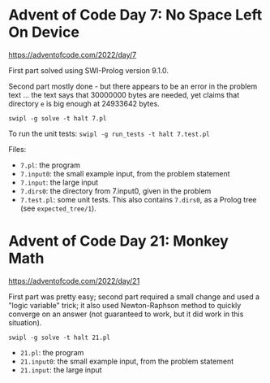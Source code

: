 # Advent of Code Day 7: No Space Left On Device

https://adventofcode.com/2022/day/7

First part solved using SWI-Prolog version 9.1.0.

Second part mostly done - but there appears to be an error in the problem text ...
the text says that 30000000 bytes are needed, yet claims that directory `e`
is big enough at   24933642 bytes.

`swipl -g solve -t halt 7.pl`

To run the unit tests:
`swipl -g run_tests -t halt 7.test.pl`

Files:

- `7.pl`: the program
- `7.input0`: the small example input, from the problem statement
- `7.input`: the large input
- `7.dirs0`: the directory from 7.input0, given in the problem
- `7.test.pl`: some unit tests. This also contains `7.dirs0`, as a Prolog tree (see `expected_tree/1`).

# Advent of Code Day 21: Monkey Math

https://adventofcode.com/2022/day/21

First part was pretty easy; second part required a small change and
used a "logic variable" trick; it also used Newton-Raphson method to
quickly converge on an answer (not guaranteed to work, but it did work
in this situation).

`swipl -g solve -t halt 21.pl`

- `21.pl`: the program
- `21.input0`: the small example input, from the problem statement
- `21.input`: the large input

